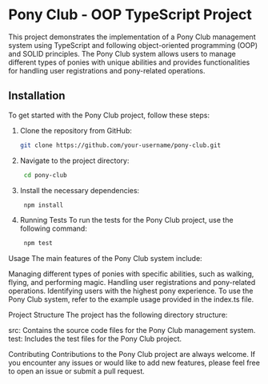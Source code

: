# Pony Club - OOP TypeScript Project

This project demonstrates the implementation of a Pony Club management system using TypeScript and following object-oriented programming (OOP) and SOLID principles. The Pony Club system allows users to manage different types of ponies with unique abilities and provides functionalities for handling user registrations and pony-related operations.

## Installation

To get started with the Pony Club project, follow these steps:

1. Clone the repository from GitHub:
   ```bash
   git clone https://github.com/your-username/pony-club.git
   
2. Navigate to the project directory:

   ```bash
    cd pony-club
   
3. Install the necessary dependencies:

   ```bash
    npm install

4. Running Tests
To run the tests for the Pony Club project, use the following command:

   ```bash
    npm test

Usage
The main features of the Pony Club system include:

Managing different types of ponies with specific abilities, such as walking, flying, and performing magic.
Handling user registrations and pony-related operations.
Identifying users with the highest pony experience.
To use the Pony Club system, refer to the example usage provided in the index.ts file.

Project Structure
The project has the following directory structure:

src: Contains the source code files for the Pony Club management system.
test: Includes the test files for the Pony Club project.

Contributing
Contributions to the Pony Club project are always welcome. If you encounter any issues or would like to add new features, please feel free to open an issue or submit a pull request.

